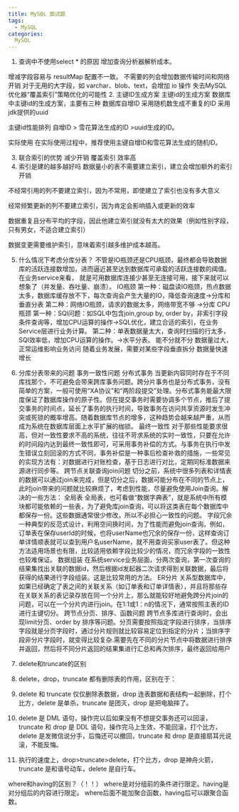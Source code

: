 ```yaml
---
title: MySQL 面试题
tags:
  - MySQL
categories:
  MySQL
---
```


1. 查询中不使用select * 的原因
增加查询分析器解析成本。

增减字段容易与 resultMap 配置不一致。
不需要的列会增加数据传输时间和网络开销
对于无用的大字段，如 varchar、blob、text，会增加 io 操作
失去MySQL优化器“覆盖索引”策略优化的可能性
2. 主键ID生成方案
主键id的生成方案
数据库中主键id的生成方案，主要有三种
数据库自增ID
采用随机数生成不重复的ID
采用jdk提供的uuid

主键id性能排列
自增ID > 雪花算法生成的ID >uuid生成的ID。

实际使用
在实际使用过程中，推荐使用主键自增ID和雪花算法生成的随机ID。

3. 联合索引的优势
 减少开销
 覆盖索引
 效率高
4. 索引是建的越多越好吗
数据量小的表不需要建立索引，建立会增加额外的索引开销

不经常引用的列不要建立索引，因为不常用，即使建立了索引也没有多大意义

经常频繁更新的列不要建立索引，因为肯定会影响插入或更新的效率

数据重复且分布平均的字段，因此他建立索引就没有太大的效果（例如性别字段，只有男女，不适合建立索引）

数据变更需要维护索引，意味着索引越多维护成本越高。

5. 什么情况下考虑分库分表？
不管是IO瓶颈还是CPU瓶颈，最终都会导致数据库的活跃连接数增加，进而逼近甚至达到数据库可承载的活跃连接数的阈值。在业务service来看， 就是可用数据库连接少甚至无连接可用，接下来就可以想象了（并发量、吞吐量、崩溃）。
IO瓶颈
第一种：磁盘读IO瓶颈，热点数据太多，数据库缓存放不下，每次查询会产生大量的IO，降低查询速度->分库和垂直分表
第二种：网络IO瓶颈，请求的数据太多，网络带宽不够 ->分库
CPU瓶颈
第一种：SQl问题：如SQL中包含join,group by, order by，非索引字段条件查询等，增加CPU运算的操作->SQL优化，建立合适的索引，在业务Service层进行业务计算。
第二种：单表数据量太大，查询时扫描的行太多，SQl效率低，增加CPU运算的操作。->水平分表。
能不分就不分
数据量过大，正常运维影响业务访问
随着业务发展，需要对某些字段垂直拆分
数据量快速增长
6. 分库分表带来的问题
事务一致性问题
分布式事务
当更新内容同时存在于不同库找那个，不可避免会带来跨库事务问题。跨分片事务也是分布式事务，没有简单的方案，一般可使用“XA协议”和“两阶段提交”处理。分布式事务能最大限度保证了数据库操作的原子性。但在提交事务时需要协调多个节点，推后了提交事务的时间点，延长了事务的执行时间，导致事务在访问共享资源时发生冲突或死锁的概率增高。随着数据库节点的增多，这种趋势会越来越严重，从而成为系统在数据库层面上水平扩展的枷锁。
最终一致性
对于那些性能要求很高，但对一致性要求不高的系统，往往不苛求系统的实时一致性，只要在允许的时间段内达到最终一致性即可，可采用事务补偿的方式。与事务在执行中发生错误立刻回滚的方式不同，事务补偿是一种事后检查补救的措施，一些常见的实现方法有：对数据进行对账检查，基于日志进行对比，定期同标准数据来源进行同步等。
跨节点关联查询join问题
切分之前，系统中很多列表和详情表的数据可以通过join来完成，但是切分之后，数据可能分布在不同的节点上，此时join带来的问题就比较麻烦了，考虑到性能，尽量避免使用Join查询。解决的一些方法：
全局表
全局表，也可看做“数据字典表”，就是系统中所有模块都可能依赖的一些表，为了避免库join查询，可以将这类表在每个数据库中都保存一份。这些数据通常很少修改，所以不必担心一致性的问题。
字段冗余
一种典型的反范式设计，利用空间换时间，为了性能而避免join查询。例如，订单表在保存userId的时候，也将userName也冗余的保存一份，这样查询订单详情顺表就可以查到用户名userName，就不用查询买家user表了。但这种方法适用场景也有限，比较适用依赖字段比较少的情况，而冗余字段的一致性也较难保证。
数据组装
在系统service业务层面，分两次查询，第一次查询的结果集找出关联的数据id，然后根据id发起器二次请求得到关联数据，最后将获得的结果进行字段组装。这是比较常用的方法。
ER分片
关系型数据库中，如果已经确定了表之间的关联关系（如订单表和订单详情表），并且将那些存在关联关系的表记录存放在同一个分片上，那么就能较好地避免跨分片join的问题，可以在一个分片内进行join。在1:1或1：n的情况下，通常按照主表的ID进行主键切分。
跨节点分页、排序、函数问题
跨节点多库进行查询时，会出现limit分页、order by 排序等问题。分页需要按照指定字段进行排序，当排序字段就是分页字段时，通过分片规则就比较容易定位到指定的分片；当排序字段非分片字段时，就变得比较复杂.需要先在不同的分片节点中将数据进行排序并返回，然后将不同分片返回的结果集进行汇总和再次排序，最终返回给用户 

7. delete和truncate的区别


8. delete，drop，truncate 都有删除表的作用，区别在于：
 1. delete 和 truncate 仅仅删除表数据，drop 连表数据和表结构一起删除，打个比方，delete 是单杀，truncate 是团灭，drop 是把电脑摔了。
 2. delete 是 DML 语句，操作完以后如果没有不想提交事务还可以回滚，truncate 和 drop 是 DDL 语句，操作完马上生效，不能回滚，打个比方，delete 是发微信说分手，后悔还可以撤回，truncate 和 drop 是直接扇耳光说滚，不能反悔。
 3. 执行的速度上，drop>truncate>delete，打个比方，drop 是神舟火箭，truncate 是和谐号动车，delete 是自行车。


 where和having的区别？（！！）
where是对分组前的条件进行限定。having是对分组后的内容进行限定。
where后面不能加聚合函数，having后可以跟聚合函数。
